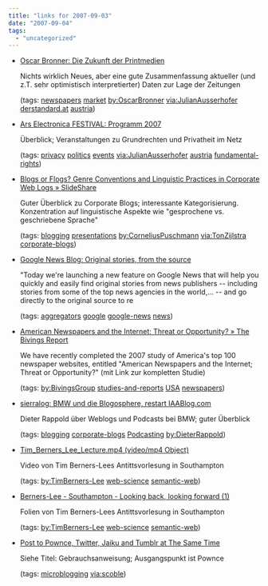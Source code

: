 ```yaml
---
title: "links for 2007-09-03"
date: "2007-09-04"
tags: 
  - "uncategorized"
---
```


- [Oscar Bronner: Die Zukunft der Printmedien](http://derstandard.at/?url=/?id=3016379)
    
    Nichts wirklich Neues, aber eine gute Zusammenfassung aktueller (und z.T. sehr optimistisch interpretierter) Daten zur Lage der Zeitungen
    
    (tags: [newspapers](http://del.icio.us/heinzwittenbrink/newspapers) [market](http://del.icio.us/heinzwittenbrink/market) [by:OscarBronner](http://del.icio.us/heinzwittenbrink/by:OscarBronner) [via:JulianAusserhofer](http://del.icio.us/heinzwittenbrink/via:JulianAusserhofer) [derstandard.at](http://del.icio.us/heinzwittenbrink/derstandard.at) [austria](http://del.icio.us/heinzwittenbrink/austria))
    
- [Ars Electronica FESTIVAL: Programm 2007](http://www.aec.at/en/festival2007/program/content_event.asp?iParentID=13855)
    
    Überblick; Veranstaltungen zu Grundrechten und Privatheit im Netz
    
    (tags: [privacy](http://del.icio.us/heinzwittenbrink/privacy) [politics](http://del.icio.us/heinzwittenbrink/politics) [events](http://del.icio.us/heinzwittenbrink/events) [via:JulianAusserhofer](http://del.icio.us/heinzwittenbrink/via:JulianAusserhofer) [austria](http://del.icio.us/heinzwittenbrink/austria) [fundamental-rights](http://del.icio.us/heinzwittenbrink/fundamental-rights))
    
- [Blogs or Flogs? Genre Conventions and Linguistic Practices in Corporate Web Logs » SlideShare](http://www.slideshare.net/coffee001/blogs-or-flogs-genre-conventions-and-linguistic-practices-in-corporate-web-logs)
    
    Guter Überblick zu Corporate Blogs; interessante Kategorisierung. Konzentration auf linguistische Aspekte wie "gesprochene vs. geschriebene Sprache"
    
    (tags: [blogging](http://del.icio.us/heinzwittenbrink/blogging) [presentations](http://del.icio.us/heinzwittenbrink/presentations) [by:CorneliusPuschmann](http://del.icio.us/heinzwittenbrink/by:CorneliusPuschmann) [via:TonZijlstra](http://del.icio.us/heinzwittenbrink/via:TonZijlstra) [corporate-blogs](http://del.icio.us/heinzwittenbrink/corporate-blogs))
    
- [Google News Blog: Original stories, from the source](http://googlenewsblog.blogspot.com/2007/08/original-stories-from-source.html)
    
    "Today we're launching a new feature on Google News that will help you quickly and easily find original stories from news publishers -- including stories from some of the top news agencies in the world,... -- and go directly to the original source to re
    
    (tags: [aggregators](http://del.icio.us/heinzwittenbrink/aggregators) [google](http://del.icio.us/heinzwittenbrink/google) [google-news](http://del.icio.us/heinzwittenbrink/google-news) [news](http://del.icio.us/heinzwittenbrink/news))
    
- [American Newspapers and the Internet: Threat or Opportunity? » The Bivings Report](http://www.bivingsreport.com/2007/american-newspapers-and-the-internet-threat-or-opportunity/)
    
    We have recently completed the 2007 study of America's top 100 newspaper websites, entitled "American Newspapers and the Internet; Threat or Opportunity?" (mit Link zur kompletten Studie)
    
    (tags: [by:BivingsGroup](http://del.icio.us/heinzwittenbrink/by:BivingsGroup) [studies-and-reports](http://del.icio.us/heinzwittenbrink/studies-and-reports) [USA](http://del.icio.us/heinzwittenbrink/USA) [newspapers](http://del.icio.us/heinzwittenbrink/newspapers))
    
- [sierralog: BMW und die Blogosphere, restart IAABlog.com](http://www.sierralog.com/stories/4212799/)
    
    Dieter Rappold über Weblogs und Podcasts bei BMW; guter Überblick
    
    (tags: [blogging](http://del.icio.us/heinzwittenbrink/blogging) [corporate-blogs](http://del.icio.us/heinzwittenbrink/corporate-blogs) [Podcasting](http://del.icio.us/heinzwittenbrink/Podcasting) [by:DieterRappold](http://del.icio.us/heinzwittenbrink/by:DieterRappold))
    
- [Tim\_Berners\_Lee\_Lecture.mp4 (video/mp4 Object)](http://www.zepler.tv/multimedia/Seminars/ipod/Tim_Berners_Lee_Lecture.mp4)
    
    Video von Tim Berners-Lees Antittsvorlesung in Southampton
    
    (tags: [by:TimBerners-Lee](http://del.icio.us/heinzwittenbrink/by:TimBerners-Lee) [web-science](http://del.icio.us/heinzwittenbrink/web-science) [semantic-web](http://del.icio.us/heinzwittenbrink/semantic-web))
    
- [Berners-Lee - Southampton - Looking back, looking forward (1)](http://www.w3.org/2007/Talks/0314-soton-tbl/#(1))
    
    Folien von Tim Berners-Lees Antittsvorlesung in Southampton
    
    (tags: [by:TimBerners-Lee](http://del.icio.us/heinzwittenbrink/by:TimBerners-Lee) [web-science](http://del.icio.us/heinzwittenbrink/web-science) [semantic-web](http://del.icio.us/heinzwittenbrink/semantic-web))
    
- [Post to Pownce, Twitter, Jaiku and Tumblr at The Same Time](http://franticindustries.com/blog/2007/07/16/post-to-pownce-twitter-jaiku-and-tumblr-at-the-same-time/)
    
    Siehe Titel: Gebrauchsanweisung; Ausgangspunkt ist Pownce
    
    (tags: [microblogging](http://del.icio.us/heinzwittenbrink/microblogging) [via:scoble](http://del.icio.us/heinzwittenbrink/via:scoble))
